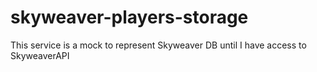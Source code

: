 # skyweaver-players-storage
This service is a mock to represent Skyweaver DB until I have access to SkyweaverAPI

